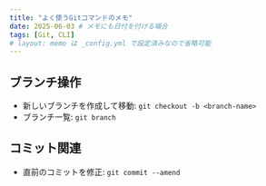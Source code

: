 ```yaml
---
title: "よく使うGitコマンドのメモ"
date: 2025-06-03 # メモにも日付を付ける場合
tags: [Git, CLI]
# layout: memo は _config.yml で設定済みなので省略可能
---
```


## ブランチ操作

- 新しいブランチを作成して移動: `git checkout -b <branch-name>`
- ブランチ一覧: `git branch`

## コミット関連

- 直前のコミットを修正: `git commit --amend`